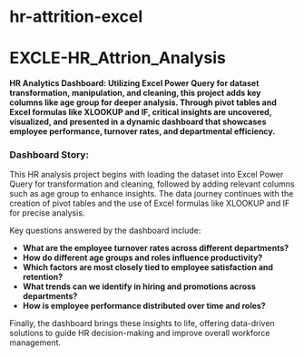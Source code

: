 # hr-attrition-excel
# EXCLE-HR_Attrion_Analysis


**HR Analytics Dashboard: Utilizing Excel Power Query for dataset transformation, manipulation, and cleaning, this project adds key columns like age group for deeper analysis. Through pivot tables and Excel formulas like XLOOKUP and IF, critical insights are uncovered, visualized, and presented in a dynamic dashboard that showcases employee performance, turnover rates, and departmental efficiency.**

### Dashboard Story:
This HR analysis project begins with loading the dataset into Excel Power Query for transformation and cleaning, followed by adding relevant columns such as age group to enhance insights. The data journey continues with the creation of pivot tables and the use of Excel formulas like XLOOKUP and IF for precise analysis. 

Key questions answered by the dashboard include:
- **What are the employee turnover rates across different departments?**
- **How do different age groups and roles influence productivity?**
- **Which factors are most closely tied to employee satisfaction and retention?**
- **What trends can we identify in hiring and promotions across departments?**
- **How is employee performance distributed over time and roles?**

Finally, the dashboard brings these insights to life, offering data-driven solutions to guide HR decision-making and improve overall workforce management.
